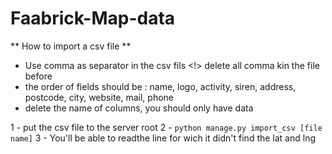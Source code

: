 # Faabrick-Map-data

** How to import a csv file **

- Use comma as separator in the csv fils
    <!> delete all comma kin the file before
- the order of fields should be : name, logo, activity, siren, address, postcode, city, website, mail, phone
- delete the name of columns, you should only have data

1 - put the csv file to the server root
2 - `python manage.py import_csv [file name]`
3 - You'll be able to readthe line for wich it didn't find the lat and lng 

